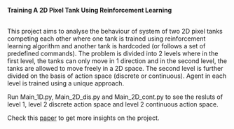 **Training A 2D Pixel Tank Using Reinforcement Learning**<br /><br />

This project aims to analyse the behaviour of system of two 2D pixel tanks competing each other where one tank is trained using reinforcement learning algorithm and another tank is hardcoded (or follows a set of predefined commands). The problem is divided into 2 levels where in the first level, the tanks can only move in 1 direction and in the second level, the tanks are allowed to move freely in a 2D space. The second level is further divided on the basis of action space (discrete or continuous). Agent in each level is trained using a unique approach.  </br>

Run Main_1D.py, Main_2D_dis.py and Main_2D_cont.py to see the resluts of level 1, level 2 discrete action space and level 2 continuous action space.

Check this [paper](https://github.com/anavartpandya/Training-2D-pixel-Tank-using-Reinforcement-Learning/blob/main/Training%20A%202D%20Pixel%20Tank%20Using%20Reinforcement%20Learning.pdf) to get more insights on the project.
